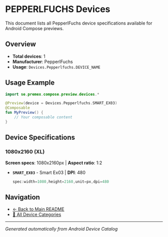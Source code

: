 # PEPPERLFUCHS Devices

This document lists all PepperlFuchs device specifications available for Android Compose previews.

## Overview

- **Total devices**: 1
- **Manufacturer**: PepperlFuchs
- **Usage**: `Devices.Pepperlfuchs.DEVICE_NAME`

## Usage Example

```kotlin
import se.premex.compose.preview.devices.*

@Preview(device = Devices.Pepperlfuchs.SMART_EX03)
@Composable
fun MyPreview() {
    // Your composable content
}
```

## Device Specifications

### 1080x2160 (XL)

**Screen specs**: 1080x2160px | **Aspect ratio**: 1:2

- **`SMART_EX03`** - Smart Ex03 | **DPI**: 480
  ```kotlin
  spec:width=1080,height=2160,unit=px,dpi=480
  ```

## Navigation

- [← Back to Main README](../../README.md)
- [📱 All Device Categories](../README.md)

---
*Generated automatically from Android Device Catalog*
